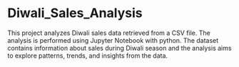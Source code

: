 # Diwali_Sales_Analysis
This project analyzes Diwali sales data retrieved from a CSV file. The analysis is performed using Jupyter Notebook with python. The dataset contains information about sales during Diwali season and the analysis aims to explore patterns, trends,  and insights from the data.
